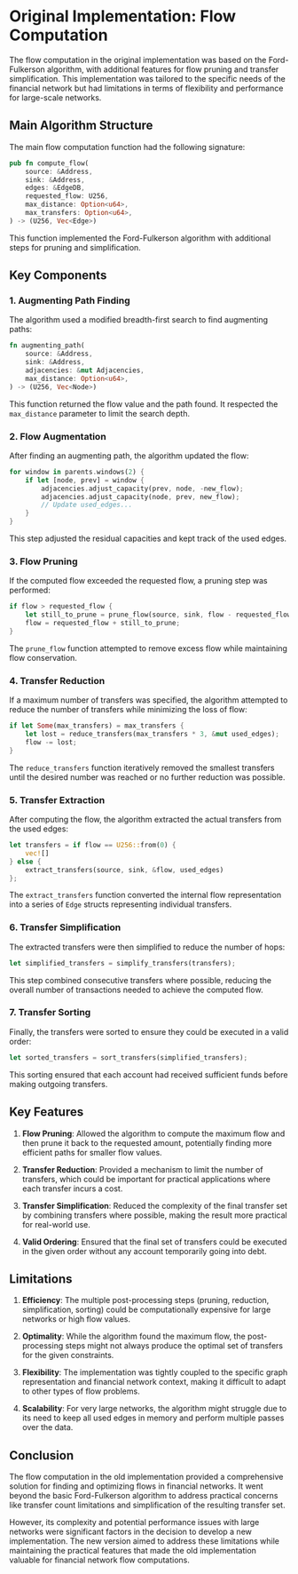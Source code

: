 # Original Implementation: Flow Computation

The flow computation in the original implementation was based on the Ford-Fulkerson algorithm, with additional features for flow pruning and transfer simplification. This implementation was tailored to the specific needs of the financial network but had limitations in terms of flexibility and performance for large-scale networks.

## Main Algorithm Structure

The main flow computation function had the following signature:

```rust
pub fn compute_flow(
    source: &Address,
    sink: &Address,
    edges: &EdgeDB,
    requested_flow: U256,
    max_distance: Option<u64>,
    max_transfers: Option<u64>,
) -> (U256, Vec<Edge>)
```

This function implemented the Ford-Fulkerson algorithm with additional steps for pruning and simplification.

## Key Components

### 1. Augmenting Path Finding

The algorithm used a modified breadth-first search to find augmenting paths:

```rust
fn augmenting_path(
    source: &Address,
    sink: &Address,
    adjacencies: &mut Adjacencies,
    max_distance: Option<u64>,
) -> (U256, Vec<Node>)
```

This function returned the flow value and the path found. It respected the `max_distance` parameter to limit the search depth.

### 2. Flow Augmentation

After finding an augmenting path, the algorithm updated the flow:

```rust
for window in parents.windows(2) {
    if let [node, prev] = window {
        adjacencies.adjust_capacity(prev, node, -new_flow);
        adjacencies.adjust_capacity(node, prev, new_flow);
        // Update used_edges...
    }
}
```

This step adjusted the residual capacities and kept track of the used edges.

### 3. Flow Pruning

If the computed flow exceeded the requested flow, a pruning step was performed:

```rust
if flow > requested_flow {
    let still_to_prune = prune_flow(source, sink, flow - requested_flow, &mut used_edges);
    flow = requested_flow + still_to_prune;
}
```

The `prune_flow` function attempted to remove excess flow while maintaining flow conservation.

### 4. Transfer Reduction

If a maximum number of transfers was specified, the algorithm attempted to reduce the number of transfers while minimizing the loss of flow:

```rust
if let Some(max_transfers) = max_transfers {
    let lost = reduce_transfers(max_transfers * 3, &mut used_edges);
    flow -= lost;
}
```

The `reduce_transfers` function iteratively removed the smallest transfers until the desired number was reached or no further reduction was possible.

### 5. Transfer Extraction

After computing the flow, the algorithm extracted the actual transfers from the used edges:

```rust
let transfers = if flow == U256::from(0) {
    vec![]
} else {
    extract_transfers(source, sink, &flow, used_edges)
};
```

The `extract_transfers` function converted the internal flow representation into a series of `Edge` structs representing individual transfers.

### 6. Transfer Simplification

The extracted transfers were then simplified to reduce the number of hops:

```rust
let simplified_transfers = simplify_transfers(transfers);
```

This step combined consecutive transfers where possible, reducing the overall number of transactions needed to achieve the computed flow.

### 7. Transfer Sorting

Finally, the transfers were sorted to ensure they could be executed in a valid order:

```rust
let sorted_transfers = sort_transfers(simplified_transfers);
```

This sorting ensured that each account had received sufficient funds before making outgoing transfers.

## Key Features

1. **Flow Pruning**: Allowed the algorithm to compute the maximum flow and then prune it back to the requested amount, potentially finding more efficient paths for smaller flow values.

2. **Transfer Reduction**: Provided a mechanism to limit the number of transfers, which could be important for practical applications where each transfer incurs a cost.

3. **Transfer Simplification**: Reduced the complexity of the final transfer set by combining transfers where possible, making the result more practical for real-world use.

4. **Valid Ordering**: Ensured that the final set of transfers could be executed in the given order without any account temporarily going into debt.

## Limitations

1. **Efficiency**: The multiple post-processing steps (pruning, reduction, simplification, sorting) could be computationally expensive for large networks or high flow values.

2. **Optimality**: While the algorithm found the maximum flow, the post-processing steps might not always produce the optimal set of transfers for the given constraints.

3. **Flexibility**: The implementation was tightly coupled to the specific graph representation and financial network context, making it difficult to adapt to other types of flow problems.

4. **Scalability**: For very large networks, the algorithm might struggle due to its need to keep all used edges in memory and perform multiple passes over the data.

## Conclusion

The flow computation in the old implementation provided a comprehensive solution for finding and optimizing flows in financial networks. It went beyond the basic Ford-Fulkerson algorithm to address practical concerns like transfer count limitations and simplification of the resulting transfer set.

However, its complexity and potential performance issues with large networks were significant factors in the decision to develop a new implementation. The new version aimed to address these limitations while maintaining the practical features that made the old implementation valuable for financial network flow computations.